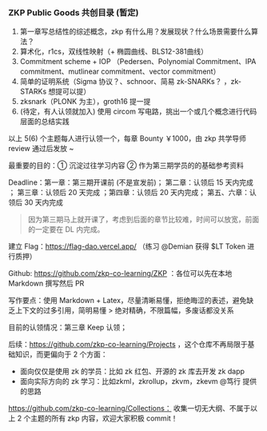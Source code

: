 ### ZKP Public Goods 共创目录 (暂定)

1. 第一章写总结性的综述概念，zkp 有什么用？发展现状？什么场景需要什么算法？
2. 算术化，r1cs，双线性映射（+ 椭圆曲线、BLS12-381曲线）
3. Commitment scheme + IOP （Pedersen、Polynomial Commitment、IPA commitment、mutlinear commitment、vector commitment） 
4. 简单的证明系统（Sigma 协议？、schnoor、简易 zk-SNARKs？ ，zk-STARKs 想提可以提） 
5. zksnark（PLONK 为主），groth16 提一提
6. (待定，有人认领就加入) 使用 circom 写电路，挑出一个或几个概念进行代码层面的总结实践

以上 5(6) 个主题每人进行认领一个，每章 Bounty ￥1000，由 zkp 共学导师 review 通过后发放 ~

最重要的目的：① 沉淀过往学习内容  ② 作为第三期学员的的基础参考资料

Deadline：第一章：第三期开课前 (不是宣发前)；  第二章：认领后 15 天内完成 ；  第三章：认领后 20 天完成 ；第四章：认领后 20 天内完成； 第五、六章：认领后 30 天内完成

> 因为第三期马上就开课了，考虑到后面的章节比较难，时间可以放宽，前面的一定要在 DL 内完成。

建立 Flag：https://flag-dao.vercel.app/ （练习 @Demian 获得 $LT Token 进行质押）

Github: https://github.com/zkp-co-learning/ZKP ：各位可以先在本地 Markdown 撰写然后 PR

写作要点：使用 Markdown + Latex，尽量清晰易懂，拒绝晦涩的表述，避免缺乏上下文的过多引用，简明易懂 > 绝对精确，不限篇幅，多废话都没关系



目前的认领情况：第三章 Keep 认领；



后续：https://github.com/zkp-co-learning/Projects ，这个仓库不再局限于基础知识，而更偏向于 2 个方面：

- 面向仅仅是使用 zk 的学员：比如 zk 红包、开源的 zk 库去开发 zk dapp
- 面向实际方向的 zk 学习：比如zkml，zkrollup，zkvm，zkevm  @笃行 提供的思路



https://github.com/zkp-co-learning/Collections： 收集一切无大纲、不属于以上 2 个主题的所有 zkp 内容，欢迎大家积极 commit！

